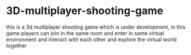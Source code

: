 # 3D-multiplayer-shooting-game
this is a 3d multiplayer shooting game which is under development, in this game players can join in the same room and enter in same virtual environment and interact with each other and explore the virtual world together
